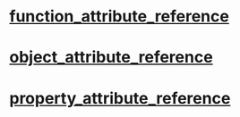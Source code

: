 
 #  [function_attribute_reference](https://github.com/ZilchEngine/ZilchDocs/blob/master/code_reference/attribute_reference/function_attribute_reference.markdown) 

 #  [object_attribute_reference](https://github.com/ZilchEngine/ZilchDocs/blob/master/code_reference/attribute_reference/object_attribute_reference.markdown) 

 #  [property_attribute_reference](https://github.com/ZilchEngine/ZilchDocs/blob/master/code_reference/attribute_reference/property_attribute_reference.markdown)  

 